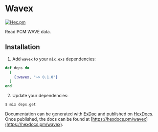 # Wavex

[![Hex.pm](https://img.shields.io/hexpm/v/wavex.svg?style=flat-square)](https://hex.pm/packages/wavex)

Read PCM WAVE data.

## Installation

1.  Add `wavex` to your `mix.exs` dependencies:

```elixir
def deps do
  [
    {:wavex, "~> 0.1.0"}
  ]
end
```

2.  Update your dependencies:

```elixir
$ mix deps.get
```

Documentation can be generated with [ExDoc](https://github.com/elixir-lang/ex_doc)
and published on [HexDocs](https://hexdocs.pm). Once published, the docs can
be found at [https://hexdocs.pm/wavex](https://hexdocs.pm/wavex).
